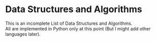 # Data Structures and Algorithms

This is an incomplete List of Data Structures and Algorithms. <br>
All are implemented in Python only at this point (But I might add other languages later).
